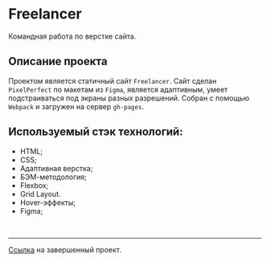 # **Freelancer**
Командная работа по верстке сайта.

## Описание проекта

Проектом является статичный сайт `Freelancer`. Сайт сделан `PixelPerfect` по макетам из `Figma`, является адаптивным, умеет подстраиваться под экраны разных разрешений. Собран с помощью `Webpack` и загружен на сервер `gh-pages`.

## Используемый стэк технологий:

* HTML;
* CSS;
* Адаптивная верстка;
* БЭМ-методология;
* Flexbox;
* Grid Layout.
* Hover-эффекты;
* Figma;

<br>

---

[Ссылка](https://ramach05.github.io/challenge-team-indigo/) на завершенный проект.